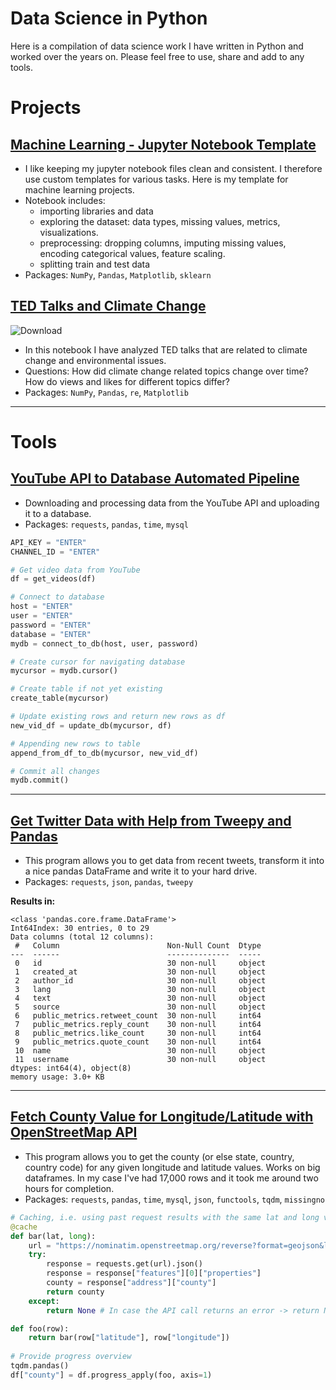 # Data Science in Python

Here is a compilation of data science work I have written in Python and worked over the years on. Please feel free to use, share and add to any tools.  

# Projects


## [Machine Learning - Jupyter Notebook Template]()
- I like keeping my jupyter notebook files clean and consistent. I therefore use custom templates for various tasks. Here is my template for machine learning projects.
- Notebook includes: 
    - importing libraries and data
    - exploring the dataset: data types, missing values, metrics, visualizations.
    - preprocessing: dropping columns, imputing missing values, encoding categorical values, feature scaling.
    - splitting train and test data
- Packages: `NumPy`, `Pandas`, `Matplotlib`, `sklearn`


## [TED Talks and Climate Change](https://github.com/Dince-afk/Data_Science/blob/main/1.%20Projects%20and%20Showcases/ted_talks_climate.ipynb)
![Download](https://user-images.githubusercontent.com/68876259/170859279-77ae3739-f236-4454-9539-49471065865a.png)
- In this notebook I have analyzed TED talks that are related to climate change and environmental issues. 
- Questions: How did climate change related topics change over time? How do views and likes for different topics differ? 
- Packages: `NumPy`, `Pandas`, `re`, `Matplotlib`

---

# Tools


## [YouTube API to Database Automated Pipeline](https://github.com/Dince-afk/Data-Science-Python/blob/main/1.%20Projects%20and%20Showcases/youtube_api_db.ipynb)

- Downloading and processing data from the YouTube API and uploading it to a database.
- Packages: `requests`, `pandas`, `time`, `mysql`

```python
API_KEY = "ENTER"
CHANNEL_ID = "ENTER"

# Get video data from YouTube
df = get_videos(df)

# Connect to database
host = "ENTER"
user = "ENTER"
password = "ENTER"
database = "ENTER"
mydb = connect_to_db(host, user, password)

# Create cursor for navigating database
mycursor = mydb.cursor()

# Create table if not yet existing
create_table(mycursor)

# Update existing rows and return new rows as df
new_vid_df = update_db(mycursor, df)

# Appending new rows to table
append_from_df_to_db(mycursor, new_vid_df) 

# Commit all changes
mydb.commit() 
```

---

## [Get Twitter Data with Help from Tweepy and Pandas](https://github.com/Dince-afk/Data-Science-Python/blob/main/1.%20Projects%20and%20Showcases/tweepy_pandas_data.ipynb)

- This program allows you to get data from recent tweets, transform it into a nice pandas DataFrame and write it to your hard drive.
- Packages: `requests`, `json`, `pandas`, `tweepy` 

**Results in:**
```
<class 'pandas.core.frame.DataFrame'>
Int64Index: 30 entries, 0 to 29
Data columns (total 12 columns):
 #   Column                        Non-Null Count  Dtype 
---  ------                        --------------  ----- 
 0   id                            30 non-null     object
 1   created_at                    30 non-null     object
 2   author_id                     30 non-null     object
 3   lang                          30 non-null     object
 4   text                          30 non-null     object
 5   source                        30 non-null     object
 6   public_metrics.retweet_count  30 non-null     int64 
 7   public_metrics.reply_count    30 non-null     int64 
 8   public_metrics.like_count     30 non-null     int64 
 9   public_metrics.quote_count    30 non-null     int64 
 10  name                          30 non-null     object
 11  username                      30 non-null     object
dtypes: int64(4), object(8)
memory usage: 3.0+ KB

```

---

## [Fetch County Value for Longitude/Latitude with OpenStreetMap API](https://github.com/Dince-afk/Data-Science-Python/blob/main/1.%20Projects%20and%20Showcases/get_county.ipynb)

- This program allows you to get the county (or else state, country, country code) for any given longitude and latitude values. Works on big dataframes. In my case I've had 17,000 rows and it took me around two hours for completion.
- Packages: `requests`, `pandas`, `time`, `mysql`, `json`, `functools`, `tqdm`, `missingno`

```python
# Caching, i.e. using past request results with the same lat and long values, is required by API provider
@cache 
def bar(lat, long):
    url = "https://nominatim.openstreetmap.org/reverse?format=geojson&lat=" +str(lat)+"&lon="+str(long)
    try:
        response = requests.get(url).json()
        response = response["features"][0]["properties"]
        county = response["address"]["county"]
        return county
    except:
        return None # In case the API call returns an error -> return None

def foo(row):
    return bar(row["latitude"], row["longitude"])
    
# Provide progress overview
tqdm.pandas() 
df["county"] = df.progress_apply(foo, axis=1)
```
